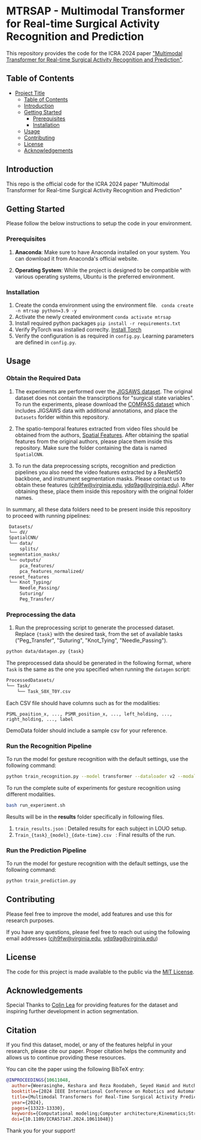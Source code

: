 # MTRSAP - Multimodal Transformer for Real-time Surgical Activity Recognition and Prediction

This repository provides the code for the ICRA 2024 paper ["Multimodal Transformer for Real-time Surgical Activity Recognition and Prediction"](https://arxiv.org/pdf/2403.06705).

## Table of Contents

- [Project Title](#project-title)
  - [Table of Contents](#table-of-contents)
  - [Introduction](#introduction)
  - [Getting Started](#getting-started)
    - [Prerequisites](#prerequisites)
    - [Installation](#installation)
  - [Usage](#usage)
  - [Contributing](#contributing)
  - [License](#license)
  - [Acknowledgements](#acknowledgements)

## Introduction

This repo is the official code for the ICRA 2024 paper "Multimodal Transformer for Real-time Surgical Activity Recognition and Prediction"

## Getting Started

Please follow the below instructions to setup the code in your environment.

### Prerequisites

1. **Anaconda**: Make sure to have Anaconda installed on your system. You can download it from Anaconda's official website.

2. **Operating System**: While the project is designed to be compatible with various operating systems, Ubuntu is the preferred environment.


### Installation

1. Create the conda environment using the environment file. ``` conda create -n mtrsap python=3.9 -y```
2. Activate the newly created environment ```conda activate mtrsap```
3. Install required python packages ```pip install -r requirements.txt```
4. Verify PyTorch was installed correclty. [Install Torch](https://pytorch.org/get-started/locally/)
5. Verify the configuration is as required in ```config.py```. Learning parameters are defined in ```config.py```.

## Usage

### Obtain the Required Data

1. The experiments are performed over the [JIGSAWS dataset](https://cirl.lcsr.jhu.edu/research/hmm/datasets/jigsaws_release/). The original dataset does not contain the transcirptions for "surgical state variables". To run the experiments, please download the [COMPASS dataset](https://github.com/UVA-DSA/COMPASS/tree/main) which includes JIGSAWS data with additional annotations, and place the `Datasets` forlder within this repository.

2. The spatio-temporal features extracted from video files should be obtained from the authors, [Spatial Features](https://github.com/colincsl/TemporalConvolutionalNetworks/tree/master). After obtaining the spatial features from the original authors, please place them inside this repository. Make sure the folder containing the data is named `SpatialCNN`.

3. To run the data preprocessing scripts, recognition and prediction pipelines you also need the video features extracted by a ResNet50 backbone, and instrument segmentation masks. Please contact us to obtain these features (cjh9fw@virginia.edu, ydq9ag@virginia.edu). After obtaining these, place them inside this repository with the original folder names.

In summary, all these data folders need to be present inside this repository to proceed with running pipelines:
  ```bash
   Datasets/
   └── dV/
   SpatialCNN/
   └── data/
       splits/
   segmentation_masks/
   └── outputs/
       pca_features/
       pca_features_normalized/
   resnet_features
   └── Knot_Typing/
       Needle_Passing/
       Suturing/
       Peg_Transfer/
   ```

### Preprocessing the data

1. Run the preprocessing script to generate the processed dataset. Replace `{task}` with the desired task, from the set of available tasks ("Peg_Transfer", "Suturing", "Knot_Tying", "Needle_Passing").
```bash
python data/datagen.py {task}
```
The preprocessed data should be generated in the following format, where `Task` is the same as the one you specified when running the `datagen` script:
   ```bash
   ProcessedDatasets/
   └── Task/
       └── Task_S0X_T0Y.csv
   ```
   Each CSV file should have columns such as for the modalities:

   ```
   PSML_poaition_x, ..., PSMR_position_x, ..., left_holding, ..., right_holding, ..., label
   ```  

DemoData folder should include a sample csv for your reference.


### Run the Recognition Pipeline

To run the model for gesture recognition with the default settings, use the following command:

```bash
python train_recognition.py --model transformer --dataloader v2 --modality 16
```

To run the complete suite of experiments for gesture recognition using different modalities.
```bash
bash run_experiment.sh
```

Results will be in the **results** folder specifically in following files.
1. ```train_results.json``` : Detailed results for each subject in LOUO setup.
2. ```Train_{task}_{model}_{date-time}.csv ``` : Final results of the run.


### Run the Prediction Pipeline

To run the model for gesture recognition with the default settings, use the following command:

```bash
python train_prediction.py
```


## Contributing

Please feel free to improve the model, add features and use this for research purposes.

If you have any questions, please feel free to reach out using the following email addresses (cjh9fw@virginia.edu, ydq9ag@virginia.edu)
## License

The code for this project is made available to the public via the  [MIT License](https://opensource.org/licenses/MIT).

## Acknowledgements

Special Thanks to [Colin Lea](https://github.com/colincsl/TemporalConvolutionalNetworks/tree/master) for providing features for the dataset and inspiring further development in action segmentation. 

## Citation
If you find this dataset, model, or any of the features helpful in your research, please cite our paper. Proper citation helps the community and allows us to continue providing these resources.

You can cite the paper using the following BibTeX entry:

```bibtex
@INPROCEEDINGS{10611048,
  author={Weerasinghe, Keshara and Reza Roodabeh, Seyed Hamid and Hutchinson, Kay and Alemzadeh, Homa},
  booktitle={2024 IEEE International Conference on Robotics and Automation (ICRA)}, 
  title={Multimodal Transformers for Real-Time Surgical Activity Prediction}, 
  year={2024},
  pages={13323-13330},
  keywords={Computational modeling;Computer architecture;Kinematics;Streaming media;Predictive models;Transformers;Real-time systems},
  doi={10.1109/ICRA57147.2024.10611048}}
```
Thank you for your support!




